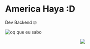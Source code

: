 <h1>America Haya :D</h1>
<p>Dev Backend 🤓</p>

![oq que eu sabo](https://skillicons.dev/icons?i=js,python,nodejs,git,azure,bash,mongodb)

<p align="center">
  <img src="https://github-readme-stats.vercel.app/api?username=marcos10pc&count_private=true&hide_border=true&border_radius=5&show_icons=true&theme=algolia&include_all_commits=false&bg_color=50,477bff,e047ff&text_color=ffffff&title_color=ffffff" />
</p>
